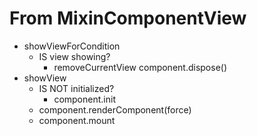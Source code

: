 # From MixinComponentView
- showViewForCondition
    - IS view showing?
        - removeCurrentView
            component.dispose()
- showView
    - IS NOT initialized?
        - component.init
    - component.renderComponent(force)
    - component.mount
